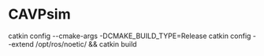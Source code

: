 # CAVPsim
catkin config --cmake-args -DCMAKE_BUILD_TYPE=Release 
catkin config --extend /opt/ros/noetic/ && catkin build
